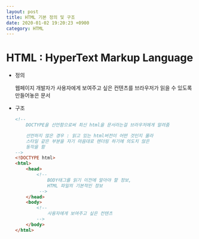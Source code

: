 ```yaml
---
layout: post
title: HTML 기본 정의 및 구조
date: 2020-01-02 19:20:23 +0900
category: HTML
---
```

# HTML : HyperText Markup Language
* 정의

    웹페이지 개발자가 사용자에게 보여주고 싶은 컨텐츠를 브라우저가 읽을 수 있도록 만들어놓은 문서

* 구조
    ```html
    <!-- 
        DOCTYPE을 선언함으로써 최신 html을 문서라는걸 브라우저에게 알려줌

        선언하지 않은 경우 : 읽고 있는 html버전이 어떤 것인지 몰라
        스타일 같은 부분을 자기 마음대로 렌더링 하기에 의도치 않은
        동작을 함
    -->
    <!DOCTYPE html>
    <html>
        <head>
            <!-- 
                BODY태그를 읽기 이전에 알아야 할 정보,
                HTML 파일의 기본적인 정보
             -->
        </head>
        <body>
            <!-- 
                사용자에게 보여주고 싶은 컨텐츠
            -->
        </body>
    </html>
    ```
